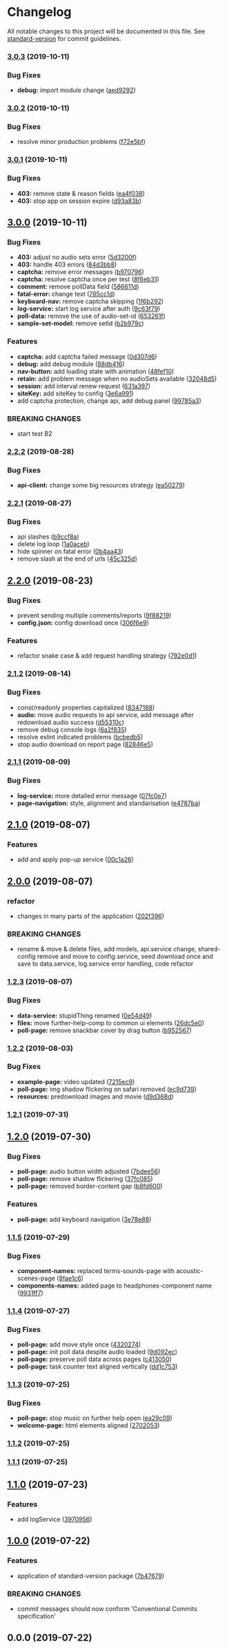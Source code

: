 # Changelog

All notable changes to this project will be documented in this file. See [standard-version](https://github.com/conventional-changelog/standard-version) for commit guidelines.

### [3.0.3](https://github.com/pawel-antoniuk/binpoll-b2-docker/compare/v3.0.2...v3.0.3) (2019-10-11)


### Bug Fixes

* **debug:** import module change ([aed9292](https://github.com/pawel-antoniuk/binpoll-b2-docker/commit/aed9292))



### [3.0.2](https://github.com/pawel-antoniuk/binpoll-b2-docker/compare/v3.0.1...v3.0.2) (2019-10-11)


### Bug Fixes

* resolve minor production problems ([f72e5bf](https://github.com/pawel-antoniuk/binpoll-b2-docker/commit/f72e5bf))



### [3.0.1](https://github.com/pawel-antoniuk/binpoll-b2-docker/compare/v3.0.0...v3.0.1) (2019-10-11)


### Bug Fixes

* **403:** remove state & reason fields ([ea4f038](https://github.com/pawel-antoniuk/binpoll-b2-docker/commit/ea4f038))
* **403:** stop app on session expire ([d93a83b](https://github.com/pawel-antoniuk/binpoll-b2-docker/commit/d93a83b))



## [3.0.0](https://github.com/pawel-antoniuk/binpoll-b2-docker/compare/v2.2.2...v3.0.0) (2019-10-11)


### Bug Fixes

* **403:** adjust no audio sets error ([5d3200f](https://github.com/pawel-antoniuk/binpoll-b2-docker/commit/5d3200f))
* **403:** handle 403 errors ([84d3bb8](https://github.com/pawel-antoniuk/binpoll-b2-docker/commit/84d3bb8))
* **captcha:** remove error messages ([b970796](https://github.com/pawel-antoniuk/binpoll-b2-docker/commit/b970796))
* **captcha:** resolve captcha once per test ([8f6eb31](https://github.com/pawel-antoniuk/binpoll-b2-docker/commit/8f6eb31))
* **comment:** remove pollData field ([586611d](https://github.com/pawel-antoniuk/binpoll-b2-docker/commit/586611d))
* **fatal-error:** change text ([785cc1d](https://github.com/pawel-antoniuk/binpoll-b2-docker/commit/785cc1d))
* **keyboard-nav:** remove captcha skipping ([1f6b292](https://github.com/pawel-antoniuk/binpoll-b2-docker/commit/1f6b292))
* **log-service:** start log service after auth ([9c63f79](https://github.com/pawel-antoniuk/binpoll-b2-docker/commit/9c63f79))
* **poll-data:** remove the use of audio-set-id ([653261f](https://github.com/pawel-antoniuk/binpoll-b2-docker/commit/653261f))
* **sample-set-model:** remove setId ([b2b979c](https://github.com/pawel-antoniuk/binpoll-b2-docker/commit/b2b979c))


### Features

* **captcha:** add captcha failed message ([0d307d6](https://github.com/pawel-antoniuk/binpoll-b2-docker/commit/0d307d6))
* **debug:** add debug module ([88db416](https://github.com/pawel-antoniuk/binpoll-b2-docker/commit/88db416))
* **nav-button:** add loading state with animation ([48fef10](https://github.com/pawel-antoniuk/binpoll-b2-docker/commit/48fef10))
* **retain:** add problem message when no audioSets available ([32048d5](https://github.com/pawel-antoniuk/binpoll-b2-docker/commit/32048d5))
* **session:** add interval renew request ([631a397](https://github.com/pawel-antoniuk/binpoll-b2-docker/commit/631a397))
* **siteKey:** add siteKey to config ([3e6a991](https://github.com/pawel-antoniuk/binpoll-b2-docker/commit/3e6a991))
* add captcha protection, change api, add debug panel ([99785a3](https://github.com/pawel-antoniuk/binpoll-b2-docker/commit/99785a3))


### BREAKING CHANGES

* start test B2



### [2.2.2](https://github.com/Niekarp/binpoll-front-triple-stimulus/compare/v2.2.1...v2.2.2) (2019-08-28)


### Bug Fixes

* **api-client:** change some big resources strategy ([ea50279](https://github.com/Niekarp/binpoll-front-triple-stimulus/commit/ea50279))



### [2.2.1](https://github.com/Niekarp/binpoll-front-triple-stimulus/compare/v2.2.0...v2.2.1) (2019-08-27)


### Bug Fixes

* api slashes ([b9ccf8a](https://github.com/Niekarp/binpoll-front-triple-stimulus/commit/b9ccf8a))
* delete log loop ([1a0aceb](https://github.com/Niekarp/binpoll-front-triple-stimulus/commit/1a0aceb))
* hide spinner on fatal error ([0b4aa43](https://github.com/Niekarp/binpoll-front-triple-stimulus/commit/0b4aa43))
* remove slash at the end of urls ([45c325d](https://github.com/Niekarp/binpoll-front-triple-stimulus/commit/45c325d))



## [2.2.0](https://github.com/Niekarp/binpoll-front-triple-stimulus/compare/v2.1.2...v2.2.0) (2019-08-23)


### Bug Fixes

* prevent sending multiple comments/reports ([9f88219](https://github.com/Niekarp/binpoll-front-triple-stimulus/commit/9f88219))
* **config.json:** config download once ([306f6e9](https://github.com/Niekarp/binpoll-front-triple-stimulus/commit/306f6e9))


### Features

* refactor snake case & add request handling strategy ([792e0d1](https://github.com/Niekarp/binpoll-front-triple-stimulus/commit/792e0d1))



### [2.1.2](https://github.com/Niekarp/binpoll-front-triple-stimulus/compare/v2.1.1...v2.1.2) (2019-08-14)


### Bug Fixes

* const/readonly properties capitalized ([8347188](https://github.com/Niekarp/binpoll-front-triple-stimulus/commit/8347188))
* **audio:** move audio requests to api service, add message after redownload audio success ([d55310c](https://github.com/Niekarp/binpoll-front-triple-stimulus/commit/d55310c))
* remove debug console logs ([6a2f835](https://github.com/Niekarp/binpoll-front-triple-stimulus/commit/6a2f835))
* resolve eslint indicated problems ([bcbedb5](https://github.com/Niekarp/binpoll-front-triple-stimulus/commit/bcbedb5))
* stop audio download on report page ([82846e5](https://github.com/Niekarp/binpoll-front-triple-stimulus/commit/82846e5))



### [2.1.1](https://github.com/Niekarp/binpoll-front-triple-stimulus/compare/v2.1.0...v2.1.1) (2019-08-09)


### Bug Fixes

* **log-service:** more detailed error message ([07fc0e7](https://github.com/Niekarp/binpoll-front-triple-stimulus/commit/07fc0e7))
* **page-navigation:** style, alignment and standarisation ([e4787ba](https://github.com/Niekarp/binpoll-front-triple-stimulus/commit/e4787ba))



## [2.1.0](https://github.com/Niekarp/binpoll-front-triple-stimulus/compare/v2.0.0...v2.1.0) (2019-08-07)


### Features

* add and apply pop-up service ([00c1a26](https://github.com/Niekarp/binpoll-front-triple-stimulus/commit/00c1a26))



## [2.0.0](https://github.com/Niekarp/binpoll-front-triple-stimulus/compare/v1.2.3...v2.0.0) (2019-08-07)


### refactor

* changes in many parts of the application ([202f396](https://github.com/Niekarp/binpoll-front-triple-stimulus/commit/202f396))


### BREAKING CHANGES

* rename & move & delete files, add models, api.service change, shared-config remove and move to config.service, seed download once and save to data.service, log.service error handling, code refactor



### [1.2.3](https://github.com/Niekarp/binpoll-front-triple-stimulus/compare/v1.2.2...v1.2.3) (2019-08-07)


### Bug Fixes

* **data-service:** stupidThing renamed ([0e54d49](https://github.com/Niekarp/binpoll-front-triple-stimulus/commit/0e54d49))
* **files:** move further-help-comp to common ui elements ([26dc5e0](https://github.com/Niekarp/binpoll-front-triple-stimulus/commit/26dc5e0))
* **poll-page:** remove snackbar cover by drag button ([b952567](https://github.com/Niekarp/binpoll-front-triple-stimulus/commit/b952567))



### [1.2.2](https://github.com/Niekarp/binpoll-front-triple-stimulus/compare/v1.2.1...v1.2.2) (2019-08-03)


### Bug Fixes

* **example-page:** video updated ([7215ec9](https://github.com/Niekarp/binpoll-front-triple-stimulus/commit/7215ec9))
* **poll-page:** img shadow flickering on safari removed ([ec9d739](https://github.com/Niekarp/binpoll-front-triple-stimulus/commit/ec9d739))
* **resources:** predownload images and movie ([d9d368d](https://github.com/Niekarp/binpoll-front-triple-stimulus/commit/d9d368d))



### [1.2.1](https://github.com/Niekarp/binpoll-front-triple-stimulus/compare/v1.2.0...v1.2.1) (2019-07-31)



## [1.2.0](https://github.com/Niekarp/binpoll-front-triple-stimulus/compare/v1.1.5...v1.2.0) (2019-07-30)


### Bug Fixes

* **poll-page:** audio button width adjusted ([7bdee56](https://github.com/Niekarp/binpoll-front-triple-stimulus/commit/7bdee56))
* **poll-page:** remove shadow flickering ([37fc085](https://github.com/Niekarp/binpoll-front-triple-stimulus/commit/37fc085))
* **poll-page:** removed border-content gap ([b8fd600](https://github.com/Niekarp/binpoll-front-triple-stimulus/commit/b8fd600))


### Features

* **poll-page:** add keyboard navigation ([3e78e88](https://github.com/Niekarp/binpoll-front-triple-stimulus/commit/3e78e88))



### [1.1.5](https://github.com/Niekarp/binpoll-front-triple-stimulus/compare/v1.1.4...v1.1.5) (2019-07-29)


### Bug Fixes

* **component-names:** replaced terms-sounds-page with acoustic-scenes-page ([8fae1c6](https://github.com/Niekarp/binpoll-front-triple-stimulus/commit/8fae1c6))
* **components-names:** added page to headphones-component name ([9931ff7](https://github.com/Niekarp/binpoll-front-triple-stimulus/commit/9931ff7))



### [1.1.4](https://github.com/Niekarp/binpoll-front-triple-stimulus/compare/v1.1.3...v1.1.4) (2019-07-27)


### Bug Fixes

* **poll-page:** add move style once ([4320274](https://github.com/Niekarp/binpoll-front-triple-stimulus/commit/4320274))
* **poll-page:** init poll data despite audio loaded ([9d092ec](https://github.com/Niekarp/binpoll-front-triple-stimulus/commit/9d092ec))
* **poll-page:** preserve poll data across pages ([c413050](https://github.com/Niekarp/binpoll-front-triple-stimulus/commit/c413050))
* **poll-page:** task counter text aligned vertically ([dd1c753](https://github.com/Niekarp/binpoll-front-triple-stimulus/commit/dd1c753))



### [1.1.3](https://github.com/Niekarp/binpoll-front-triple-stimulus/compare/v1.1.2...v1.1.3) (2019-07-25)


### Bug Fixes

* **poll-page:** stop music on further help open ([ea29c09](https://github.com/Niekarp/binpoll-front-triple-stimulus/commit/ea29c09))
* **welcome-page:** html elements aligned ([2702053](https://github.com/Niekarp/binpoll-front-triple-stimulus/commit/2702053))



### [1.1.2](https://github.com/Niekarp/binpoll-front-triple-stimulus/compare/v1.1.1...v1.1.2) (2019-07-25)



### [1.1.1](https://github.com/Niekarp/binpoll-front-triple-stimulus/compare/v1.1.0...v1.1.1) (2019-07-25)



## [1.1.0](https://github.com/Niekarp/binpoll-front-triple-stimulus/compare/v1.0.0...v1.1.0) (2019-07-23)


### Features

* add logService ([3970956](https://github.com/Niekarp/binpoll-front-triple-stimulus/commit/3970956))



## [1.0.0](https://github.com/Niekarp/binpoll-front-triple-stimulus/compare/v0.0.0...v1.0.0) (2019-07-22)


### Features

* application of standard-version package ([7b47679](https://github.com/Niekarp/binpoll-front-triple-stimulus/commit/7b47679))


### BREAKING CHANGES

* commit messages should now conform 'Conventional Commits specification'



## 0.0.0 (2019-07-22)
